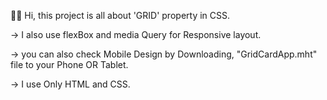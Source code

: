 🙋‍♂️ Hi, this project is all about 'GRID' property in CSS.

->  I also use flexBox and media Query for Responsive layout.

->  you can also check Mobile Design by Downloading,
    "GridCardApp.mht" file to your Phone OR Tablet.

-> I use Only HTML and CSS.